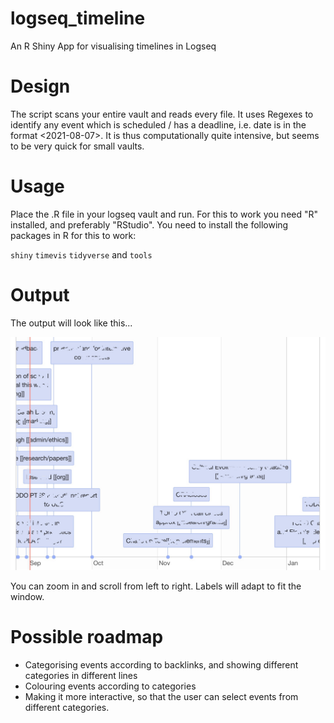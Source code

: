 # logseq_timeline

An R Shiny App for visualising timelines in Logseq

# Design

The script scans your entire vault and reads every file. It uses Regexes to identify any event which is scheduled / has a deadline, i.e. date is in the format <2021-08-07>. It is thus computationally quite intensive, but seems to be very quick for small vaults.

# Usage

Place the .R file in your logseq vault and run. For this to work you need "R" installed, and preferably "RStudio". You need to install the following packages in R for this to work:

`shiny` `timevis` `tidyverse` and `tools`

# Output

The output will look like this...

![](picture.jpg)

You can zoom in and scroll from left to right. Labels will adapt to fit the window.

# Possible roadmap

- Categorising events according to backlinks, and showing different categories in different lines
- Colouring events according to categories
- Making it more interactive, so that the user can select events from different categories.